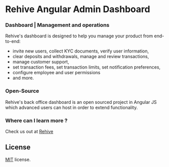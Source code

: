 # Rehive Angular Admin Dashboard

### Dashboard | Management and operations

Rehive's dashboard is designed to help you manage your product from end-to-end:
* invite new users, collect KYC documents, verify user information,
* clear deposits and withdrawals, manage and review transactions,
* manage customer support,
* set transaction fees, set transaction limits, set notification preferences,
* configure employee and user permissions
* and more.

### Open-Source

Rehive's back office dashboard is an open sourced project in Angular JS which advanced users can host in order to extend functionality.

### Where can I learn more ?

Check us out at [Rehive](http://www.rehive.com/)

License
-------------
<a href=/LICENSE.txt target="_blank">MIT</a> license.
